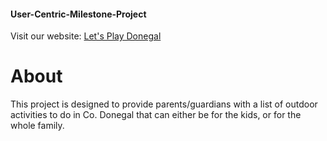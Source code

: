 #### User-Centric-Milestone-Project
Visit our website: [Let's Play Donegal](https://beckyem.github.io/User-Centric-Milestone-Project/)

# About
This project is designed to provide parents/guardians with a list of outdoor activities to do in Co. Donegal that can either be for the kids, or for the whole family.


